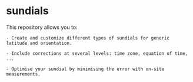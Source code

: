 # sundials

This repository allows you to:

	- Create and customize different types of sundials for generic latitude and orientation.

	- Include corrections at several levels: time zone, equation of time, ...

	- Optimise your sundial by minimising the error with on-site measurements.
